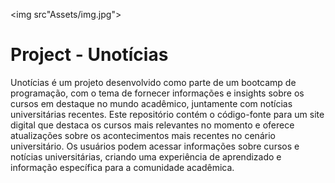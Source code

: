 <img src"Assets/img.jpg">

# Project - Unotícias

Unotícias é um projeto desenvolvido como parte de um bootcamp de programação, com o tema de fornecer informações e insights sobre os cursos em destaque no mundo acadêmico, juntamente com notícias universitárias recentes. Este repositório contém o código-fonte para um site digital que destaca os cursos mais relevantes no momento e oferece atualizações sobre os acontecimentos mais recentes no cenário universitário. Os usuários podem acessar informações sobre cursos e notícias universitárias, criando uma experiência de aprendizado e informação específica para a comunidade acadêmica.
